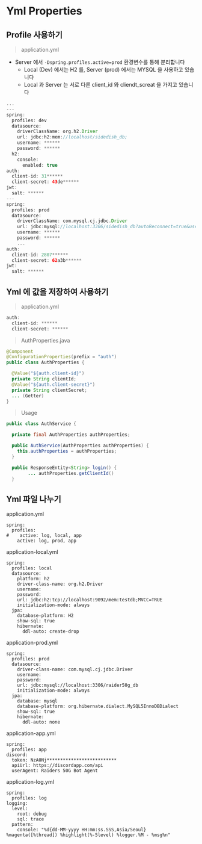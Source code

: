 # Yml Properties

## Profile 사용하기

> application.yml
  
- Server 에서 `-Dspring.profiles.active=prod` 환경변수를 통해 분리합니다
  - Local (Dev) 에서는 H2 를, Server (prod) 에서는 MYSQL 을 사용하고 있습니다  
  - Local 과 Server 는 서로 다른 client_id 와 cliendt_screat 을 가지고 있습니다

```gradle
...
---
spring:
  profiles: dev
  datasource:
    driverClassName: org.h2.Driver
    url: jdbc:h2:mem://localhost/sidedish_db;
    username: ******
    password: ******
  h2:
    console:
      enabled: true
auth:
  client-id: 31******
  client-secret: 43de******
jwt:
  salt: ******
---
spring:
  profiles: prod
  datasource:
    driverClassName: com.mysql.cj.jdbc.Driver
    url: jdbc:mysql://localhost:3306/sidedish_db?autoReconnect=true&useSSL=false&useUnicode=true&characterEncoding=utf8
    username: ******
    password: ******
    ...
auth:
  client-id: 2807******
  client-secret: 62a3b******
jwt:
  salt: ******
```

## Yml 에 값을 저장하여 사용하기

> application.yml

```gradle
auth:
  client-id: ******
  client-secret: ******
```

> AuthProperties.java

```java
@Component
@ConfigurationProperties(prefix = "auth")
public class AuthProperties {

  @Value("${auth.client-id}")
  private String clientId;
  @Value("${auth.client-secret}")
  private String clientSecret;
  ... (Getter)
}
```

> Usage

```java
public class AuthService {

  private final AuthProperties authProperties;

  public AuthService(AuthProperties authProperties) {
    this.authProperties = authProperties;
  }

  public ResponseEntity<String> login() {
        ... authProperties.getClientId()
  }
```

## Yml 파일 나누기

application.yml

```properties
spring:
  profiles:
#    active: log, local, app
    active: log, prod, app
```

application-local.yml

```properties
spring:
  profiles: local
  datasource:
    platform: h2
    driver-class-name: org.h2.Driver
    username:
    password:
    url: jdbc:h2:tcp://localhost:9092/mem:testdb;MVCC=TRUE
    initialization-mode: always
  jpa:
    database-platform: H2
    show-sql: true
    hibernate:
      ddl-auto: create-drop
```

application-prod.yml

```properties
spring:
  profiles: prod
  datasource:
    driver-class-name: com.mysql.cj.jdbc.Driver
    username:
    password:
    url: jdbc:mysql://localhost:3306/raider50g_db
    initialization-mode: always
  jpa:
    database: mysql
    database-platform: org.hibernate.dialect.MySQL5InnoDBDialect
    show-sql: true
    hibernate:
      ddl-auto: none
```

application-app.yml

```properties
spring:
  profiles: app
discord:
  token: NzA0Nj**************************
  apiUrl: https://discordapp.com/api
  userAgent: Raiders 50G Bot Agent
```

application-log.yml

```properties
spring:
  profiles: log
logging:
  level:
    root: debug
    sql: trace
  pattern:
    console: "%d{dd-MM-yyyy HH:mm:ss.SSS,Asia/Seoul} %magenta([%thread]) %highlight(%-5level) %logger.%M - %msg%n"
```
